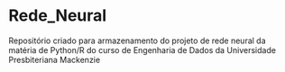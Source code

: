 # Rede_Neural
Repositório criado para armazenamento do projeto de rede neural da matéria de Python/R do curso de Engenharia de Dados da Universidade Presbiteriana Mackenzie
